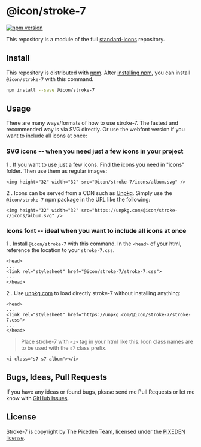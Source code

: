 # @icon/stroke-7

[![npm version](https://img.shields.io/npm/v/@icon/stroke-7.svg)](https://www.npmjs.org/package/@icon/stroke-7)

This repository is a module of the full [standard-icons][standard-icons] repository.

## Install

This repository is distributed with [npm]. After [installing npm][install-npm], you can install `@icon/stroke-7` with this command.

```bash
npm install --save @icon/stroke-7
```

## Usage

There are many ways/formats of how to use stroke-7. The fastest and recommended way is via SVG directly. Or use the webfont version if you want to include all icons at once:

### SVG icons -- when you need just a few icons in your project

1 . If you want to use just a few icons. Find the icons you need in "icons" folder. Then use them as regular images:

```
<img height="32" width="32" src="@icon/stroke-7/icons/album.svg" />
```

2 . Icons can be served from a CDN such as [Unpkg][Unpkg]. Simply use the `@icon/stroke-7` npm package in the URL like the following:

```
<img height="32" width="32" src="https://unpkg.com/@icon/stroke-7/icons/album.svg" />
```

### Icons font -- ideal when you want to include all icons at once

1 . Install `@icon/stroke-7` with this command. In the `<head>` of your html, reference the location to your `stroke-7.css`.

```
<head>
...
<link rel="stylesheet" href="@icon/stroke-7/stroke-7.css">
...
</head>
```

2 . Use [unpkg.com][Unpkg] to load directly stroke-7 without installing anything:

```
<head>
...
<link rel="stylesheet" href="https://unpkg.com/@icon/stroke-7/stroke-7.css">
...
</head>
```

> Place stroke-7 with `<i>` tag in your html like this. Icon class names are to be used with the `s7` class prefix.

```
<i class="s7 s7-album"></i>
```


## Bugs, Ideas, Pull Requests

If you have any ideas or found bugs, please send me Pull Requests or let me know with [GitHub Issues][github issues].

## License

Stroke-7 is copyright by The Pixeden Team, licensed under the [PIXEDEN license][license].

[license]: https://github.com/thecreation/icons/blob/master/modules/stroke-7/LICENSE
[standard-icons]: https://github.com/thecreation/standard-icons
[npm]: https://www.npmjs.com/
[install-npm]: https://docs.npmjs.com/getting-started/installing-node
[sass]: http://sass-lang.com/
[github issues]: https://github.com/thecreation/standard-icons/issues
[Unpkg]: https://unpkg.com